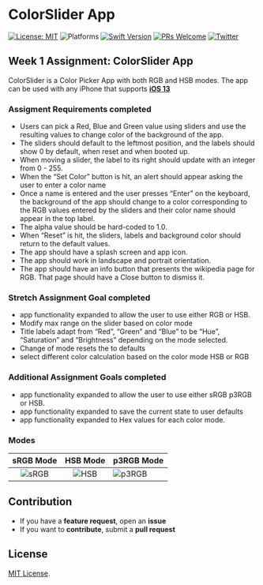 # ColorSlider App


[![License: MIT](https://img.shields.io/badge/License-MIT-yellow.svg)](https://opensource.org/licenses/MIT)
![Platforms](https://img.shields.io/badge/platform-iOS-lightgrey.svg)
[![Swift Version](https://img.shields.io/badge/Swift-5.2-F16D39.svg?style=flat)](https://developer.apple.com/swift)
[![PRs Welcome](https://img.shields.io/badge/PRs-welcome-brightgreen.svg?style=flat-square)](http://makeapullrequest.com)
[![Twitter](https://img.shields.io/badge/twitter-@byaruhaf-blue.svg)](http://twitter.com/byaruhaf)


## Week 1 Assignment: ColorSlider App

ColorSlider is a Color Picker App with both RGB and HSB modes. The app can be used with any iPhone that supports **[iOS 13](https://support.apple.com/en-il/guide/iphone/iphe3fa5df43/ios)**

### Assigment Requirements completed
* Users can pick a Red, Blue and Green value using sliders and use the resulting values to change color of the background of the app.
* The sliders should default to the leftmost position, and the labels should show 0 by default, when reset and when booted up.
* When moving a slider, the label to its right should update with an integer from 0 - 255.
* When the “Set Color” button is hit, an alert should appear asking the user to enter a color name
* Once a name is entered and the user presses “Enter” on the keyboard, the background of the app should change to a color corresponding to the RGB values entered by the sliders and their color name should appear in the top label.
* The alpha value should be hard-coded to 1.0.
* When “Reset” is hit, the sliders, labels and background color should return to the default values.
* The app should have a splash screen and app icon.
* The app should work in landscape and portrait orientation.
* The app should have an info button that presents the wikipedia page for RGB. That page should have a Close button to dismiss it.

### Stretch  Assignment Goal completed

* app functionality expanded to allow the user to use either RGB or HSB.
* Modify max range on the slider based on color mode
* Title labels adapt from “Red”, “Green” and “Blue” to be “Hue”, “Saturation” and “Brightness” depending on the mode selected.
* Change of mode resets the to defaults 
* select different color calculation based on the color mode HSB or RGB

### Additional Assignment Goals completed
* app functionality expanded to allow the user to use either sRGB p3RGB or HSB.
* app functionality expanded to save the current state to user defaults
* app functionality expanded to  Hex values for each color mode.


### Modes
sRGB Mode             |  HSB Mode	            | p3RGB Mode
:-------------------------:|:-------------------------:|:---------------------
![sRGB](https://i.imgur.com/yQEEJB9.png)  |  ![HSB](https://i.imgur.com/ro18QmQ.png) | ![p3RGB](https://i.imgur.com/iR5eMzZ.png) 

## Contribution
- If you have a **feature request**, open an **issue**
- If you want to **contribute**, submit a **pull request**


## License
[MIT License](https://github.com/byaruhaf/RWiOSBootcamp/blob/master/LICENSE).
